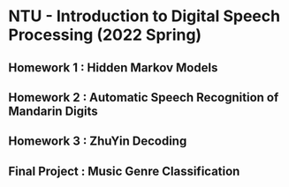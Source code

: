 # NTU - Introduction to Digital Speech Processing (2022 Spring)

## Homework 1 : Hidden Markov Models
## Homework 2 : Automatic Speech Recognition of Mandarin Digits
## Homework 3 : ZhuYin Decoding
## Final Project : Music Genre Classification
